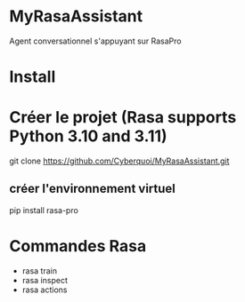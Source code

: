 # MyRasaAssistant
Agent conversationnel s'appuyant sur RasaPro


# Install



# Créer le projet (Rasa supports Python 3.10 and 3.11)
git clone https://github.com/Cyberquoi/MyRasaAssistant.git

## créer l'environnement virtuel

pip install rasa-pro

# Commandes Rasa
- rasa train
- rasa inspect
- rasa actions
